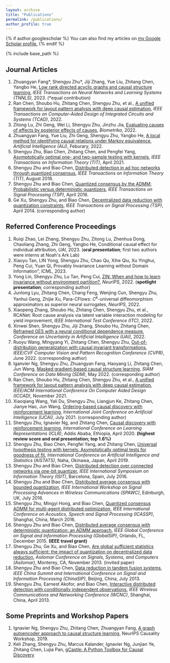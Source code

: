 ```yaml
---
layout: archive
title: "Publications"
permalink: /publications/
author_profile: true
---
```


{% if author.googlescholar %}
  You can also find my articles on <u><a href="{{author.googlescholar}}">my Google Scholar profile</a>.</u>
{% endif %}

{% include base_path %}

Journal Articles
---
1. Zhuangyan Fang*, Shengyu Zhu*, Jiji Zhang, Yue Liu, Zhitang Chen, Yangbo He, [Low rank directed acyclic graphs and causal structure learning](https://arxiv.org/abs/2006.05691), *IEEE Transactions on Neural Networks and Learning Systems (TNNLS)*, 2023. (*equal contribution)
2. Ran Chen, Shoubo Hu, Zhitang Chen, Shengyu Zhu, et al., [A unified framework for layout pattern analysis with deep causal estimation](https://doi.org/10.1109/TCAD.2022.3192363), *IEEE Transactions on Computer-Aided Design of Integrated Circuits and Systems (TCAD)*, 2022.
3. Zitong Lu, Zhi Geng, Wei Li, Shengyu Zhu, Jinzhu Jia, [Evaluating causes of effects by posterior effects of causes](https://doi.org/10.1093/biomet/asac038), *Biometrika*, 2022.
4. Zhuangyan Fang, Yue Liu, Zhi Geng, Shengyu Zhu, Yangbo He, [A local method for identifying causal relations under Markov equivalence](https://doi.org/10.1016/j.artint.2022.103669), *Artificial Intelligence (AIJ)*, Feburary, 2022.
5. Shengyu Zhu, Biao Chen, Zhitang Chen, and Pengfei Yang, [Asymptotically optimal one- and two-sample testing with kernels](http://dx.doi.org/10.1109/TIT.2021.3059267), *IEEE Transactions on Information Theory (TIT)*, April 2021.
6. Shengyu Zhu and Biao Chen, [Distributed detection in ad hoc networks through quantized consensus](http://dx.doi.org/10.1109/TIT.2018.2865108), *IEEE Transactions on Information Theory (TIT)*, August 2018.
7. Shengyu Zhu and Biao Chen, [Quantized consensus by the ADMM: Probabilistic versus deterministic quantizers](http://dx.doi.org/10.1109/TIT.2018.2865108), *IEEE Transactions on Signal Processing (TSP)*, April 2016.
8. Ge Xu, Shengyu Zhu, and Biao Chen, [Decentralized data reduction with quantization constraints](http://dx.doi.org/10.1109/TSP.2015.2504341), *IEEE Transactions on Signal Processing (TSP)*, April 2014. (corresponding author)


Referred Conference Proceedings
---
1.  Ruiqi Zhao, Lei Zhang, Shengyu Zhu, Zitong Lu, Zhenhua Dong, Chaoliang Zhang, Zhi Geng, Yangbo He, Conditional causal effect for individual attribution, *UAI*, 2023. (**oral presentation**; first two authors were interns at Noah's Ark Lab)
2.  Xiaoyu Tan, LIN Yong, Shengyu Zhu, Chao Qu, Xihe Qiu, Xu Yinghui, Peng Cui, Yuan Qi, Provably Invariance Learning without Domain Information”, *ICML*, 2023.
3.  Yong Lin, Shengyu Zhu, Lu Tan, Peng Cui, [ZIN: When and how to learn invariance without environment partition?](https://arxiv.org/abs/2203.05818), *NeurIPS*, 2022. (**spotlight presentation**; corresponding author)
4.  Junlong Lyu, Zhitang Chen, Chang Feng, Wenjing Cun, Shengyu Zhu, Yanhui Geng, Zhijie Xu, Para-CFlows: $C^k$-universal diffeomorphism approximators as superior neural surrogates, *NeurIPS*, 2022.
5.  Xiaopeng Zhang, Shoubo Hu, Zhitang Chen, Shengyu Zhu, et al., RCANet: Root cause analysis via latent variable interaction modeling for yield improvement, *IEEE International Test Conference (ITC)*, 2022.
6. Xinwei Shen, Shengyu Zhu, Jiji Zhang, Shoubo Hu, Zhitang Chen, [Reframed GES with a neural conditional dependence measure](https://arxiv.org/abs/2206.08531), *Conference on Uncertainty in Artificial Intelligence (UAI)*, 2022.
7. Ruoyu Wang, Mingyang Yi, Zhitang Chen, Shengyu Zhu, [Out-of-distribution generalization with causal invariant transformations](https://arxiv.org/abs/2203.11528), *IEEE/CVF Computer Vision and Pattern Recognition Conference (CVPR)*, June 2022. (corresponding author)
8. Iganvier Ng, Shengyu Zhu, Zhuangyan Fang, Haoyang Li, Zhitang Chen, Jun Wang, [Masked gradient-based causal structure learning](https://doi.org/10.1137/1.9781611977172.48), *SIAM Conference on Data Mining (SDM)*, May 2022. (corresponding author)
9. Ran Chen, Shoubo Hu, Zhitang Chen, Shengyu Zhu, et al., [A unified framework for layout pattern analysis with deep causal estimation](http://dx.doi.org/0.1109/ICCAD51958.2021.9643458), *IEEE/ACM International Conference On Computer Aided Design (ICCAD)*, November 2021.
10. Xiaoqiang Wang, Yali Du, Shengyu Zhu, Liangjun Ke, Zhitang Chen, Jianye Hao, Jun Wang, [Ordering-based causal discovery with reinforcement learning](https://doi.org/10.24963/ijcai.2021/491), *International Joint Conference on Artificial Intelligence (IJCAI)*, July 2021. (corresponding author)
11.  Shengyu Zhu, Ignavier Ng, and Zhitang Chen, [Causal discovery with reinforcement learning](https://openreview.net/forum?id=S1g2skStPB), *International Conference on Learning Representations (ICLR)*, Addis Ababa, Ethiopia, April 2020.  **(highest review score and oral presentation; top 1.6%)**
12.	Shengyu Zhu, Biao Chen, Pengfei Yang, and Zhitang Chen, [Universal hypothesis testing with kernels: Asymptotically optimal tests for goodness of fit](http://proceedings.mlr.press/v89/zhu19b), *International Conference on Artificial Intelligence and Statistics (AISTATS)*, Naha, Okinawa, Japan, April 2019.
13.	Shengyu Zhu and Biao Chen, [Distributed detection over connected networks via one-bit quantizer](http://dx.doi.org/10.1109/ISIT.2016.7541554), *IEEE International Symposium on Information Theory (ISIT)*, Barcelona, Spain, July 2016.
14.	Shengyu Zhu and Biao Chen, [Distributed average consensus with bounded quantization](http://dx.doi.org/10.1109/SPAWC.2016.7536852), *IEEE International Workshop on Signal Processing Advances in Wireless Communications (SPAWC)*, Edinburgh, UK, July 2016.
15.	Shengyu Zhu, Mingyi Hong, and Biao Chen, [Quantized consensus ADMM for multi-agent distributed optimization](http://dx.doi.org/10.1109/ICASSP.2016.7472455), *IEEE International Conference on Acoustics, Speech and Signal Processing (ICASSP)*, Shanghai, China, March 2016.
16.	Shengyu Zhu and Biao Chen, [Distributed average consensus with deterministic quantization: an ADMM approach](http://dx.doi.org/10.1109/GlobalSIP.2015.7418285), *IEEE Global Conference on Signal and Information Processing (GlobalSIP)*, Orlando, FL, December 2015. **(IEEE travel grant)**
17.	Shengyu Zhu, Ge Xu, and Biao Chen, [Are global sufficient statistics always sufficient: the impact of quantization on decentralized data reduction](http://dx.doi.org/10.1109/ACSSC.2013.6810461), *Asilomar Conference on Signals, Systems, and Computers (Asilomar)*, Monterey, CA, November 2013. (invited paper)
18.	Shengyu Zhu and Biao Chen, [Data reduction in tandem fusion systems](http://dx.doi.org/10.1109/ChinaSIP.2013.6625412), *IEEE China Summit and International Conference on Signal and Information Processing (ChinaSIP)*, Beijing, China, July 2013.
19.	Shengyu Zhu, Earnest Akofor, and Biao Chen, [Interactive distributed detection with conditionally independent observations](http://dx.doi.org/10.1109/WCNC.2013.6554959), *IEEE Wireless Communications and Networking Conference (WCNC)*, Shanghai, China, April 2013.

Some Preprints and Workshop Papers
---
1. Ignavier Ng, Shengyu Zhu, Zhitang Chen, Zhuangyan Fang, [A graph autoencoder approach to causal structure learning](https://arxiv.org/abs/1911.07420), NeurIPS Causality Workshop, 2019.
4. Keli Zhang, Shengyu Zhu, Marcus Kalander, Ignavier Ng, Junjian Ye, Zhitang Chen, Lujia Pan, [gCastle: A Python Toolbox for Causal Discovery](https://arxiv.org/abs/2111.15155)


